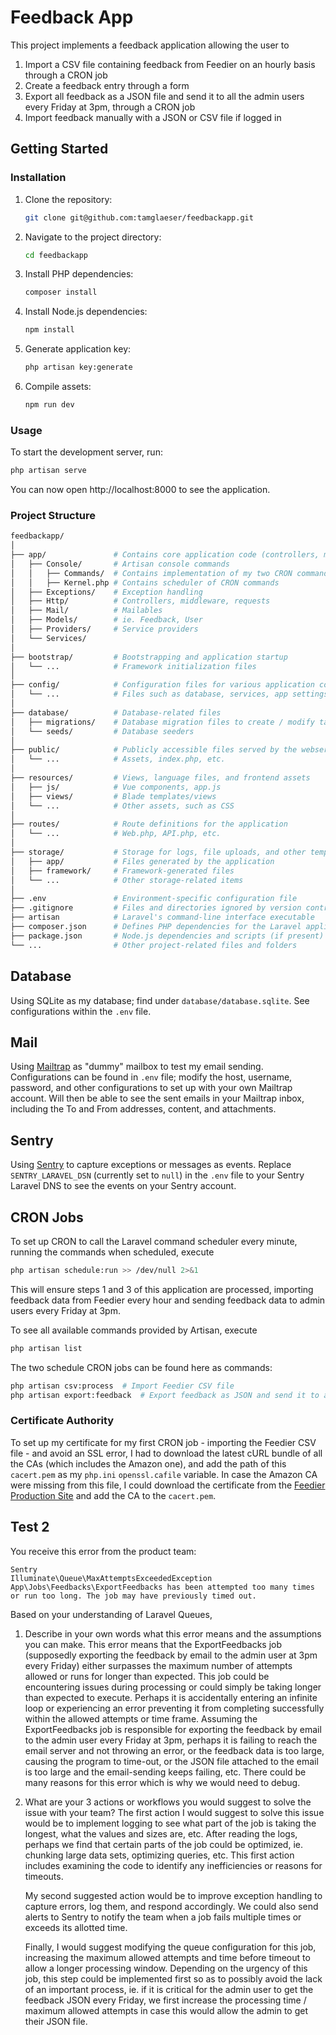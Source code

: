 # Feedback App

This project implements a feedback application allowing the user to
1. Import a CSV file containing feedback from Feedier on an hourly basis through a CRON job
2. Create a feedback entry through a form
3. Export all feedback as a JSON file and send it to all the admin users every Friday at 3pm, through a CRON job
4. Import feedback manually with a JSON or CSV file if logged in

## Getting Started

### Installation

1. Clone the repository:

    ```bash
    git clone git@github.com:tamglaeser/feedbackapp.git
    ```

2. Navigate to the project directory:

    ```bash
    cd feedbackapp
    ```

3. Install PHP dependencies:

    ```bash
    composer install
    ```

4. Install Node.js dependencies:

    ```bash
    npm install
    ```

5. Generate application key:

    ```bash
    php artisan key:generate
    ```

6. Compile assets:

    ```bash
    npm run dev
    ```

### Usage

To start the development server, run:

```bash
php artisan serve
```
 You can now open http://localhost:8000 to see the application.

### Project Structure
````bash
feedbackapp/
│
├── app/               # Contains core application code (controllers, models, etc.)
│   ├── Console/       # Artisan console commands
│   │   ├── Commands/  # Contains implementation of my two CRON commands
│   │   ├── Kernel.php # Contains scheduler of CRON commands
│   ├── Exceptions/    # Exception handling
│   ├── Http/          # Controllers, middleware, requests
│   ├── Mail/          # Mailables
│   ├── Models/        # ie. Feedback, User
│   ├── Providers/     # Service providers
│   └── Services/      
│
├── bootstrap/         # Bootstrapping and application startup
│   └── ...            # Framework initialization files
│
├── config/            # Configuration files for various application components
│   └── ...            # Files such as database, services, app settings, etc.
│
├── database/          # Database-related files
│   ├── migrations/    # Database migration files to create / modify tables
│   └── seeds/         # Database seeders
│
├── public/            # Publicly accessible files served by the webserver
│   └── ...            # Assets, index.php, etc.
│
├── resources/         # Views, language files, and frontend assets
│   ├── js/            # Vue components, app.js
│   ├── views/         # Blade templates/views
│   └── ...            # Other assets, such as CSS
│
├── routes/            # Route definitions for the application
│   └── ...            # Web.php, API.php, etc.
│
├── storage/           # Storage for logs, file uploads, and other temporary files
│   ├── app/           # Files generated by the application
│   ├── framework/     # Framework-generated files
│   └── ...            # Other storage-related items
│
├── .env               # Environment-specific configuration file
├── .gitignore         # Files and directories ignored by version control
├── artisan            # Laravel's command-line interface executable
├── composer.json      # Defines PHP dependencies for the Laravel application
├── package.json       # Node.js dependencies and scripts (if present)
└── ...                # Other project-related files and folders

````

## Database

Using SQLite as my database; find under `database/database.sqlite`. See configurations within the `.env` file.

## Mail
Using [Mailtrap](https://mailtrap.io/) as "dummy" mailbox to test my email sending. Configurations can be found in `.env` file; modify the host,
username, password, and other configurations to set up with your own Mailtrap account. Will then be able to see the sent
emails in your Mailtrap inbox, including the To and From addresses, content, and attachments.

## Sentry
Using [Sentry](https://sentry.io/) to capture exceptions or messages as events. Replace `SENTRY_LARAVEL_DSN` (currently 
set to `null`) in the `.env` file to your Sentry Laravel DNS to see the events on your Sentry account.

## CRON Jobs

To set up CRON to call the Laravel command scheduler every minute, running the commands when scheduled, execute
````bash
php artisan schedule:run >> /dev/null 2>&1
````
This will ensure steps 1 and 3 of this application are processed, importing feedback data from Feedier every hour and
sending feedback data to admin users every Friday at 3pm.

To see all available commands provided by Artisan, execute
````bash
php artisan list
````

The two schedule CRON jobs can be found here as commands:
````bash
php artisan csv:process  # Import Feedier CSV file
php artisan export:feedback  # Export feedback as JSON and send it to admin users
````

### Certificate Authority

To set up my certificate for my first CRON job - importing the Feedier CSV file - and avoid an SSL error, I had to 
download the latest cURL bundle of all the CAs (which includes the Amazon one), and add the path of this `cacert.pem`
as my `php.ini` `openssl.cafile` variable. In case the Amazon CA were missing from this file, I could download the 
certificate from the [Feedier Production Site](https://feedier-production.s3.eu-west-1.amazonaws.com/) and add the CA
to the `cacert.pem`.

## Test 2

You receive this error from the product team:
````agsl
Sentry
Illuminate\Queue\MaxAttemptsExceededException
App\Jobs\Feedbacks\ExportFeedbacks has been attempted too many times or run too long. The job may have previously timed out.
````

Based on your understanding of Laravel Queues,
1. Describe in your own words what this error means and the assumptions you can make.
    This error means that the ExportFeedbacks job (supposedly exporting the feedback by email to the admin user at 3pm 
    every Friday) either surpasses the maximum number of attempts allowed or runs for longer than expected. This job 
    could be encountering issues during processing or could simply be taking longer than expected to execute. Perhaps 
    it is accidentally entering an infinite loop or experiencing an error preventing it from completing successfully 
    within the allowed attempts or time frame.
    Assuming the ExportFeedbacks job is responsible for exporting the feedback by email to the admin user every Friday at 
    3pm, perhaps it is failing to reach the email server and not throwing an error, or the feedback data is too large, 
    causing the program to time-out, or the JSON file attached to the email is too large and the email-sending keeps 
    failing, etc. There could be many reasons for this error which is why we would need to debug.
2. What are your 3 actions or workflows you would suggest to solve the issue with your team?
    The first action I would suggest to solve this issue would be to implement logging to see what part of the job is 
    taking the longest, what the values and sizes are, etc. After reading the logs, perhaps we find that certain parts 
    of the job could be optimized, ie. chunking large data sets, optimizing queries, etc. This first action includes 
    examining the code to identify any inefficiencies or reasons for timeouts.

    My second suggested action would be to improve exception handling to capture errors, log them, and respond accordingly.
    We could also send alerts to Sentry to notify the team when a job fails multiple times or exceeds its allotted time.

    Finally, I would suggest modifying the queue configuration for this job, increasing the maximum allowed attempts and 
    time before timeout to allow a longer processing window. Depending on the urgency of this job, this step could be 
    implemented first so as to possibly avoid the lack of an important process, ie. if it is critical for the admin user 
    to get the feedback JSON every Friday, we first increase the processing time / maximum allowed attempts in case this 
    would allow the admin to get their JSON file.

